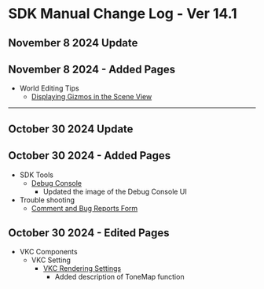# SDK Manual Change Log - Ver 14.1

## November 8 2024 Update

## November 8 2024 - Added Pages

- World Editing Tips
    - [Displaying Gizmos in the Scene View](https://vrhikky.github.io/VketCloudSDK_Documents/14.1/en/WorldEditingTips/Gizmos.html)

---

## October 30 2024 Update

## October 30 2024 - Added Pages

- SDK Tools
    - [Debug Console](https://vrhikky.github.io/VketCloudSDK_Documents/14.1/en/debugconsole/debugconsole.html)
        - Updated the image of the Debug Console UI
- Trouble shooting
    - [Comment and Bug Reports Form](https://vrhikky.github.io/VketCloudSDK_Documents/14.1/en/troubleshooting/Comment_Bug_Reports.html)
    
## October 30 2024 - Edited Pages

- VKC Components
    - VKC Setting
        - [VKC Rendering Settings](https://vrhikky.github.io/VketCloudSDK_Documents/14.1/en/VketCloudSettings/RenderingSettings.html)
            - Added description of ToneMap function
